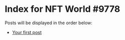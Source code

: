 # Index for NFT World #9778
Posts will be displayed in the order below:

- [Your first post](./001-first.md)

